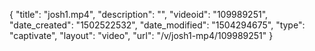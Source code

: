 {
    "title": "josh1.mp4",
    "description": "",
    "videoid": "109989251",
    "date_created": "1502522532",
    "date_modified": "1504294675",
    "type": "captivate",
    "layout": "video",
    "url": "\/v\/josh1-mp4\/109989251"
}